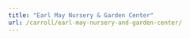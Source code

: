```yaml
---
title: "Earl May Nursery & Garden Center"
url: /carroll/earl-may-nursery-and-garden-center/
---
```

